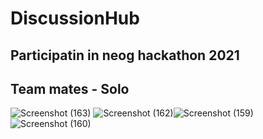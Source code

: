 # DiscussionHub
## Participatin in neog hackathon 2021
## Team mates - Solo
![Screenshot (163)](https://user-images.githubusercontent.com/62167948/116831580-e5624480-abcd-11eb-98ad-6aa430b32e21.png)
![Screenshot (162)](https://user-images.githubusercontent.com/62167948/116831689-6f121200-abce-11eb-9917-6bdd25341f47.png)![Screenshot (159)](https://user-images.githubusercontent.com/62167948/116831724-a8e31880-abce-11eb-8e15-5f4c75942e4f.png)
![Screenshot (160)](https://user-images.githubusercontent.com/62167948/116831725-a97baf00-abce-11eb-8a14-3256a11edd05.png)


